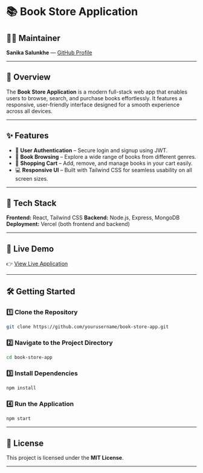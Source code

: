 # 📚 Book Store Application

## 👩‍💻 Maintainer

**Sanika Salunkhe** — [GitHub Profile](https://github.com/TechMe103)

---

## 📝 Overview

The **Book Store Application** is a modern full-stack web app that enables users to browse, search, and purchase books effortlessly. It features a responsive, user-friendly interface designed for a smooth experience across all devices.

---

## ✨ Features

* 🔐 **User Authentication** – Secure login and signup using JWT.
* 📖 **Book Browsing** – Explore a wide range of books from different genres.
* 🛒 **Shopping Cart** – Add, remove, and manage books in your cart easily.
* 💻 **Responsive UI** – Built with Tailwind CSS for seamless usability on all screen sizes.

---

## 🧩 Tech Stack

**Frontend:** React, Tailwind CSS
**Backend:** Node.js, Express, MongoDB
**Deployment:** Vercel (both frontend and backend)

---

## 🚀 Live Demo

👉 [View Live Application](https://book-store-app-frontend-beige.vercel.app/)

---

## 🛠️ Getting Started

### 1️⃣ Clone the Repository

```bash
git clone https://github.com/yourusername/book-store-app.git
```

### 2️⃣ Navigate to the Project Directory

```bash
cd book-store-app
```

### 3️⃣ Install Dependencies

```bash
npm install
```

### 4️⃣ Run the Application

```bash
npm start
```

---

## 📄 License

This project is licensed under the **MIT License**.

---


